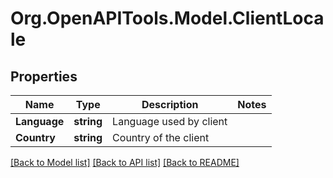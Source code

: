 # Org.OpenAPITools.Model.ClientLocale
## Properties

Name | Type | Description | Notes
------------ | ------------- | ------------- | -------------
**Language** | **string** | Language used by client | 
**Country** | **string** | Country of the client | 

[[Back to Model list]](../README.md#documentation-for-models) [[Back to API list]](../README.md#documentation-for-api-endpoints) [[Back to README]](../README.md)

